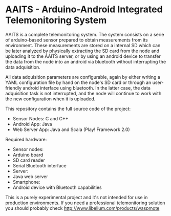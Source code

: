 AAITS - Arduino-Android Integrated Telemonitoring System
===

AAITS is a complete telemonitoring system. The system consists on a serie of arduino-based sensor prepared to obtain 
measurements from its environment. These measurements are stored on a internal SD which can be later analyzed by
physically extracting the SD card from the node and uploading it to the AAITS server, or by using an android device
to transfer the data from the node into an android via bluetooth without interrupting the data adquisition.

All data adquisition parameters are configurable, again by either writing a YAML configuration file by hand on the node's
SD card or through an user-friendly android interface using bluetooth. In the latter case, the data adquisition task is
not interrupted, and the node will continue to work with the new configuration when it is uploaded.

This repository contains the full source code of the project:
 * Sensor Nodes: C and C++
 * Android App: Java
 * Web Server App: Java and Scala (Play! Framework 2.0)

Required hardware:
* Sensor nodes:
 * Arduino board
 * SD card reader
 * Serial Bluetooth interface
* Server:
 * Java web server
* Smartphone:
 * Android device with Bluetooth capabilities

This is a purely experimental project and it's not intended for use in production environments. If you need a professional
telemonitoring solution you should probably check http://www.libelium.com/products/waspmote
